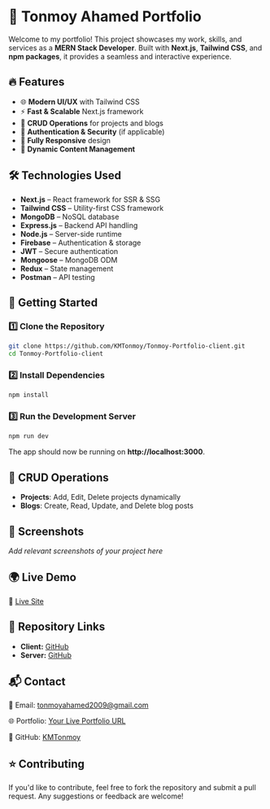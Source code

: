 # 🚀 Tonmoy Ahamed Portfolio

Welcome to my portfolio! This project showcases my work, skills, and services as a **MERN Stack Developer**. Built with **Next.js**, **Tailwind CSS**, and **npm packages**, it provides a seamless and interactive experience.

## 🔥 Features

- 🌐 **Modern UI/UX** with Tailwind CSS
- ⚡ **Fast & Scalable** Next.js framework
- 🔄 **CRUD Operations** for projects and blogs
- 🔑 **Authentication & Security** (if applicable)
- 📱 **Fully Responsive** design
- 📂 **Dynamic Content Management**

## 🛠️ Technologies Used

- **Next.js** – React framework for SSR & SSG
- **Tailwind CSS** – Utility-first CSS framework
- **MongoDB** – NoSQL database
- **Express.js** – Backend API handling
- **Node.js** – Server-side runtime
- **Firebase** – Authentication & storage
- **JWT** – Secure authentication
- **Mongoose** – MongoDB ODM
- **Redux** – State management
- **Postman** – API testing

## 🚀 Getting Started

### 1️⃣ Clone the Repository
```bash
git clone https://github.com/KMTonmoy/Tonmoy-Portfolio-client.git
cd Tonmoy-Portfolio-client
```

### 2️⃣ Install Dependencies
```bash
npm install
```

### 3️⃣ Run the Development Server
```bash
npm run dev
```

The app should now be running on **http://localhost:3000**.

## 📌 CRUD Operations

- **Projects**: Add, Edit, Delete projects dynamically
- **Blogs**: Create, Read, Update, and Delete blog posts

## 📸 Screenshots
_Add relevant screenshots of your project here_

## 🌍 Live Demo

🔗 [Live Site](https://tonmoy-portfolio-client.vercel.app/)

## 📂 Repository Links

- **Client:** [GitHub](https://github.com/KMTonmoy/Tonmoy-Portfolio-client)
- **Server:** [GitHub](https://github.com/KMTonmoy/Tonmoy-Portfolio-server)

## 📬 Contact

📧 Email: [tonmoyahamed2009@gmail.com](mailto:tonmoyahamed2009@gmail.com)

🌐 Portfolio: [Your Live Portfolio URL](#)

📌 GitHub: [KMTonmoy](https://github.com/KMTonmoy)

## ⭐ Contributing

If you'd like to contribute, feel free to fork the repository and submit a pull request. Any suggestions or feedback are welcome!

 
